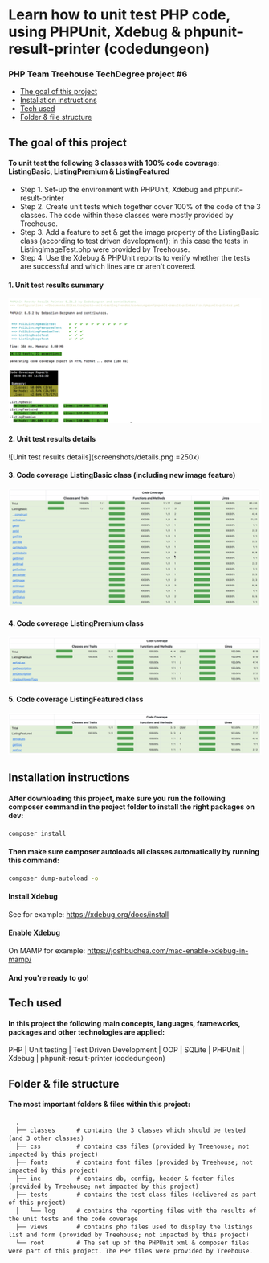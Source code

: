 # Learn how to unit test PHP code, using PHPUnit, Xdebug & phpunit-result-printer (codedungeon)
### PHP Team Treehouse TechDegree project #6

- [The goal of this project](#the-goal-of-this-project)
- [Installation instructions](#installation-instructions)
- [Tech used](#tech-used)
- [Folder & file structure](#folder--file-structure)

## The goal of this project
#### To unit test the following 3 classes with 100% code coverage: ListingBasic, ListingPremium & ListingFeatured

- Step 1. Set-up the environment with PHPUnit, Xdebug and phpunit-result-printer
- Step 2. Create unit tests which together cover 100% of the code of the 3 classes. The code within these classes were mostly provided by Treehouse.
- Step 3. Add a feature to set & get the image property of the ListingBasic class (according to test driven development); in this case the tests in ListingImageTest.php were provided by Treehouse.
- Step 4. Use the Xdebug & PHPUnit reports to verify whether the tests are successful and which lines are or aren't covered.

#### 1. Unit test results summary

![Unit test results summary](screenshots/terminal.png)

#### 2. Unit test results details

![Unit test results details](screenshots/details.png =250x)

#### 3. Code coverage ListingBasic class (including new image feature)

![Code coverage ListingBasic class](screenshots/listingbasic.png)

#### 4. Code coverage ListingPremium class

![Code coverage ListingPremium class](screenshots/listingpremium.png)

#### 5. Code coverage ListingFeatured class

![Code coverage ListingFeatured class](screenshots/listingfeatured.png)

## Installation instructions
#### After downloading this project, make sure you run the following composer command in the project folder to install the right packages on dev:
```bash
composer install
```

#### Then make sure composer autoloads all classes automatically by running this command:

```bash
composer dump-autoload -o
```

#### Install Xdebug

See for example: https://xdebug.org/docs/install

#### Enable Xdebug

On MAMP for example: https://joshbuchea.com/mac-enable-xdebug-in-mamp/

#### And you're ready to go!  

## Tech used
#### In this project the following main concepts, languages, frameworks, packages and other technologies are applied:
PHP | Unit testing | Test Driven Development | OOP | SQLite | PHPUnit | Xdebug | phpunit-result-printer (codedungeon)

## Folder & file structure
#### The most important folders & files within this project:

      .
      ├── classes      # contains the 3 classes which should be tested (and 3 other classes)
      ├── css          # contains css files (provided by Treehouse; not impacted by this project)
      ├── fonts        # contains font files (provided by Treehouse; not impacted by this project)
      ├── inc          # contains db, config, header & footer files (provided by Treehouse; not impacted by this project)
      ├── tests        # contains the test class files (delivered as part of this project)
      │   └── log      # contains the reporting files with the results of the unit tests and the code coverage
      ├── views        # contains php files used to display the listings list and form (provided by Treehouse; not impacted by this project)
      └── root         # The set up of the PHPUnit xml & composer files were part of this project. The PHP files were provided by Treehouse.
